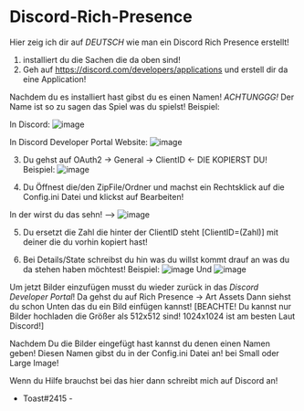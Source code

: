 # Discord-Rich-Presence

Hier zeig ich dir auf *DEUTSCH* wie man ein Discord Rich Presence erstellt!

1. installiert du die Sachen die da oben sind!
2. Geh auf https://discord.com/developers/applications und erstell dir da eine Application!

Nachdem du es installiert hast gibst du es einen Namen!
*ACHTUNGGG!* Der Name ist so zu sagen das Spiel was du spielst!
Beispiel:


In Discord:
![image](https://user-images.githubusercontent.com/95420955/153207566-df906c04-0f4c-43a2-b039-4483d92cb257.png)


In Discord Developer Portal Website:
![image](https://user-images.githubusercontent.com/95420955/153207592-4667094f-732a-4888-9121-eff631a0b691.png)


3. Du gehst auf OAuth2 -> General -> ClientID <- DIE KOPIERST DU! 
Beispiel: ![image](https://user-images.githubusercontent.com/95420955/153207702-d501f6a9-7f40-4788-a961-0a2538084f8f.png)


4. Du Öffnest die/den ZipFile/Ordner und machst ein Rechtsklick auf die Config.ini Datei und klickst auf Bearbeiten!

In der wirst du das sehn! --> ![image](https://user-images.githubusercontent.com/95420955/153207751-7fee2513-0e36-4834-b41f-a322bfcf64a5.png)


5. Du ersetzt die Zahl die hinter der ClientID steht [ClientID=(Zahl)] mit deiner die du vorhin kopiert hast!

6. Bei Details/State schreibst du hin was du willst kommt drauf an was du da stehen haben möchtest!
Beispiel: 
![image](https://user-images.githubusercontent.com/95420955/153207824-fc4d320d-f346-4f5d-bb39-095646c4ddff.png)
Und
![image](https://user-images.githubusercontent.com/95420955/153207857-9a82e9e8-da13-4f0e-8841-0bc824259047.png)


Um jetzt Bilder einzufügen musst du wieder zurück in das *Discord Developer Portal*!
Da gehst du auf Rich Presence -> Art Assets
Dann siehst du schon Unten das du ein Bild einfügen kannst! [BEACHTE! Du kannst nur Bilder hochladen die Größer als 512x512 sind! 1024x1024 ist am besten Laut Discord!]

Nachdem Du die Bilder eingefügt hast kannst du denen einen Namen geben! Diesen Namen gibst du in der Config.ini Datei an! bei Small oder Large Image!

Wenn du Hilfe brauchst bei das hier dann schreibt mich auf Discord an!

- Toast#2415 -
